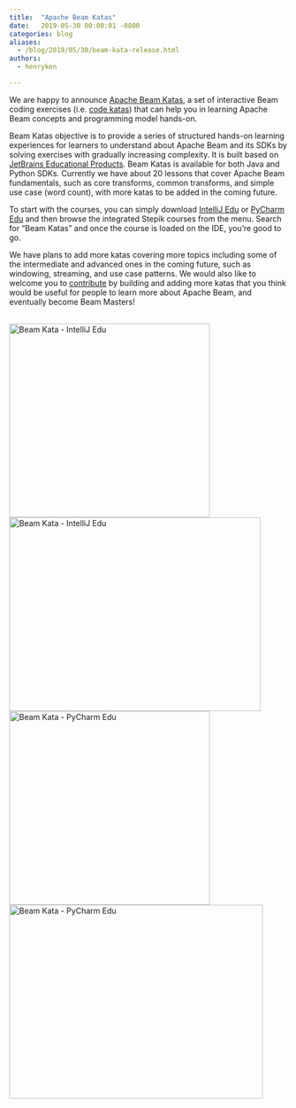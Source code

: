 ```yaml
---
title:  "Apache Beam Katas"
date:   2019-05-30 00:00:01 -0800
categories: blog
aliases:
  - /blog/2019/05/30/beam-kata-release.html
authors:
  - henryken

---
```

<!--
Licensed under the Apache License, Version 2.0 (the "License");
you may not use this file except in compliance with the License.
You may obtain a copy of the License at

http://www.apache.org/licenses/LICENSE-2.0

Unless required by applicable law or agreed to in writing, software
distributed under the License is distributed on an "AS IS" BASIS,
WITHOUT WARRANTIES OR CONDITIONS OF ANY KIND, either express or implied.
See the License for the specific language governing permissions and
limitations under the License.
-->


We are happy to announce 
[Apache Beam Katas](https://github.com/apache/beam/tree/master/learning/katas), a set of 
interactive Beam coding exercises (i.e. [code katas](http://codekata.com/)) that can help you in 
learning Apache Beam concepts and programming model hands-on.

<!--more-->

Beam Katas objective is to provide a series of structured hands-on learning experiences for learners 
to understand about Apache Beam and its SDKs by solving exercises with gradually increasing 
complexity. It is built based on 
[JetBrains Educational Products](https://www.jetbrains.com/education/). Beam Katas is available for 
both Java and Python SDKs. Currently we have about 20 lessons that cover Apache Beam fundamentals, 
such as core transforms, common transforms, and simple use case (word count), with more katas to 
be added in the coming future.


To start with the courses, you can simply download 
[IntelliJ Edu](https://www.jetbrains.com/education/download/#section=idea) or 
[PyCharm Edu](https://www.jetbrains.com/education/download/#section=pycharm-edu) and then browse 
the integrated Stepik courses from the menu. Search for “Beam Katas” and once the course is loaded 
on the IDE, you’re good to go.

We have plans to add more katas covering more topics including some of the intermediate and 
advanced ones in the coming future, such as windowing, streaming, and use case patterns. We would 
also like to welcome you to [contribute](https://github.com/apache/beam) by building and adding more katas that you think would be 
useful for people to learn more about Apache Beam, and eventually become Beam Masters!

<br/>

<img src="/images/blog/beam-kata/beam-kata-intellij-edu-1.png" alt="Beam Kata - IntelliJ Edu" width="363" height="350">
<img src="/images/blog/beam-kata/beam-kata-intellij-edu-2.png" alt="Beam Kata - IntelliJ Edu" width="455" height="350">

<img src="/images/blog/beam-kata/beam-kata-pycharm-edu-1.png" alt="Beam Kata - PyCharm Edu" width="363" height="350">
<img src="/images/blog/beam-kata/beam-kata-pycharm-edu-2.png" alt="Beam Kata - PyCharm Edu" width="459" height="350">
